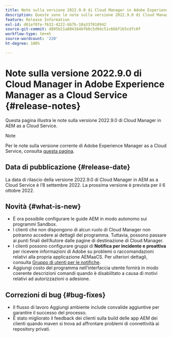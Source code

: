 ```yaml
---
title: Note sulla versione 2022.9.0 di Cloud Manager in Adobe Experience Manager as a Cloud Service
description: Queste sono le note sulla versione 2022.9.0 di Cloud Manager in AEM as a Cloud Service.
feature: Release Information
exl-id: d61ef0fe-f632-4222-bb7b-10a337010942
source-git-commit: d895b21a804164bfb0c5d9dc51c66bf1b5cdfc0f
workflow-type: tm+mt
source-wordcount: '220'
ht-degree: 100%

---
```


# Note sulla versione 2022.9.0 di Cloud Manager in Adobe Experience Manager as a Cloud Service {#release-notes}

Questa pagina illustra le note sulla versione 2022.9.0 di Cloud Manager in AEM as a Cloud Service.

>[!NOTE]
>
>Per le note sulla versione corrente di Adobe Experience Manager as a Cloud Service, consulta [questa pagina](/help/release-notes/release-notes-cloud/release-notes-current.md).

## Data di pubblicazione {#release-date}

La data di rilascio della versione 2022.9.0 di Cloud Manager in AEM as a Cloud Service è l’8 settembre 2022. La prossima versione è prevista per il 6 ottobre 2022.

## Novità {#what-is-new}

* È ora possibile configurare le guide AEM in modo autonomo sui programmi Sandbox.
* I clienti che non dispongono di alcun ruolo di Cloud Manager non potranno accedere ai dettagli del programma. Tuttavia, possono passare ai punti finali dell‘Autore dalle pagine di destinazione di Cloud Manager.
* I clienti possono configurare gruppi di **Notifica per incidente e proattiva** per ricevere informazioni di Adobe su problemi o raccomandazioni relativi alla propria applicazione AEMaaCS. Per ulteriori dettagli, consulta [Gruppo di utenti per le notifiche](/help/journey-onboarding/user-groups.md).
* Aggiungi costo del programma nell’interfaccia utente fornirà in modo coerente descrizioni comandi quando è disabilitato a causa di motivi relativi ad autorizzazioni o adesione.

## Correzioni di bug {#bug-fixes}

* Il flusso di lavoro Aggiungi ambiente include convalide aggiuntive per garantire il successo del processo.
* È stato migliorato il feedback dei clienti sulla build delle app AEM dei clienti quando maven si trova ad affrontare problemi di connettività ai repository privati.
